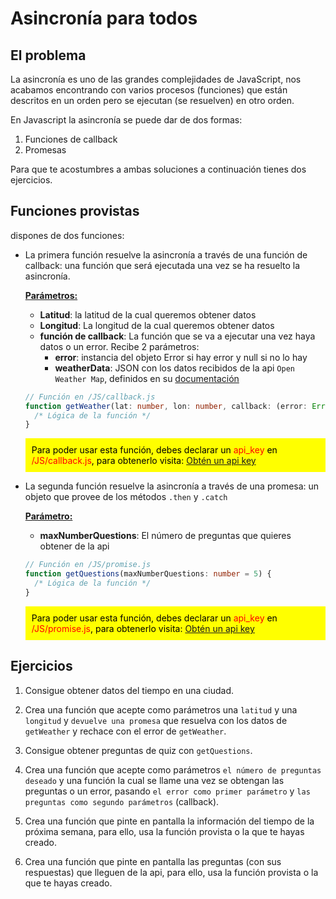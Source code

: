 # Asincronía para todos

## El problema

La asincronía es uno de las grandes complejidades de JavaScript, nos acabamos encontrando con varios procesos (funciones) que están descritos en un orden pero se ejecutan (se resuelven) en otro orden.

En Javascript la asincronía se puede dar de dos formas:

1) Funciones de callback
2) Promesas

Para que te acostumbres a ambas soluciones a continuación tienes dos ejercicios.

## Funciones provistas

dispones de dos funciones:

* La primera función resuelve la asincronía a través de una función de callback: una función que será ejecutada una vez se ha resuelto la asincronía.

    <ins>**Parámetros:**</ins>
  * **Latitud**: la latitud de la cual queremos obtener datos
  * **Longitud**: La longitud de la cual queremos obtener datos
  * **función de callback**: La función que se va a ejecutar una vez haya datos o un error. Recibe 2 parámetros:
    * **error**: instancia del objeto Error si hay error y null si no lo hay
    * **weatherData**: JSON con los datos recibidos de la api `Open Weather Map`, definidos en su [documentación](https://openweathermap.org/api/one-call-api)

  ```typescript
  // Función en /JS/callback.js
  function getWeather(lat: number, lon: number, callback: (error: Error | null, weatherData: Object | null) => any) {
    /* Lógica de la función */
  }
  ```

  <p style="background-color: #FFFF00; color: black; padding: 10px">Para poder usar esta función, debes declarar un <span style="color: red">api_key</span> en <span style="color: red">/JS/callback.js</span>, para obtenerlo visita: <a href="https://home.openweathermap.org/api_keys">Obtén un api key</a></p>

* La segunda función resuelve la asincronía a través de una promesa: un objeto que provee de los métodos `.then` y `.catch`

    <ins>**Parámetro:**</ins>
  * **maxNumberQuestions**: El número de preguntas que quieres obtener de la api

  ```typescript
  // Función en /JS/promise.js
  function getQuestions(maxNumberQuestions: number = 5) {
    /* Lógica de la función */
  }
  ```

  <p style="background-color: #FFFF00; color: black; padding: 10px">Para poder usar esta función, debes declarar un <span style="color: red">api_key</span> en <span style="color: red">/JS/promise.js</span>, para obtenerlo visita: <a href="https://quizapi.io/clientarea/settings/token">Obtén un api key</a></p>

## Ejercicios

1. Consigue obtener datos del tiempo en una ciudad.
2. Crea una función que acepte como parámetros una `latitud` y una `longitud` y `devuelve una promesa` que resuelva con los datos de `getWeather` y rechace con el error de `getWeather`.

3. Consigue obtener preguntas de quiz con `getQuestions`.
4. Crea una función que acepte como parámetros `el número de preguntas deseado` y una función la cual se llame una vez se obtengan las preguntas o un error, pasando `el error como primer parámetro` y `las preguntas como segundo parámetros` (callback).

5. Crea una función que pinte en pantalla la información del tiempo de la próxima semana, para ello, usa la función provista o la que te hayas creado.

6. Crea una función que pinte en pantalla las preguntas (con sus respuestas) que lleguen de la api, para ello, usa la función provista o la que te hayas creado.